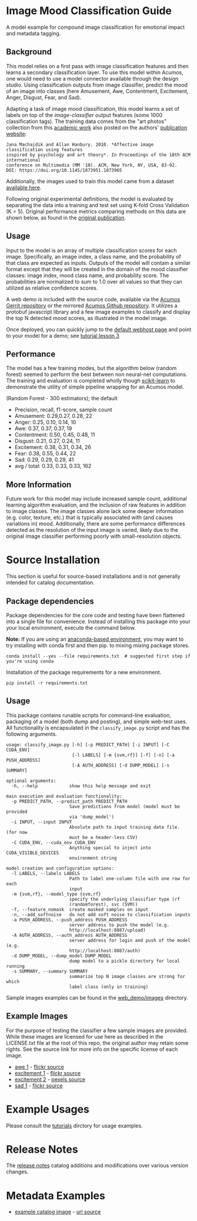 <!---
.. ===============LICENSE_START=======================================================
.. Acumos CC-BY-4.0
.. ===================================================================================
.. Copyright (C) 2017-2018 AT&T Intellectual Property & Tech Mahindra. All rights reserved.
.. ===================================================================================
.. This Acumos documentation file is distributed by AT&T and Tech Mahindra
.. under the Creative Commons Attribution 4.0 International License (the "License");
.. you may not use this file except in compliance with the License.
.. You may obtain a copy of the License at
..
.. http://creativecommons.org/licenses/by/4.0
..
.. This file is distributed on an "AS IS" BASIS,
.. WITHOUT WARRANTIES OR CONDITIONS OF ANY KIND, either express or implied.
.. See the License for the specific language governing permissions and
.. limitations under the License.
.. ===============LICENSE_END=========================================================
-->

# Image Mood Classification Guide
A model example for compound image classification for emotional impact and metadata tagging.

## Background
This model relies on a first pass with image classification features and then
learns a secondary classification layer.  To use this model within Acumos,
one would need to use a model connector available through the design studio.
Using classification outputs from image classifier, predict the mood of an
image into classes (here Amusement, Awe, Contentment, Excitement, Anger,
Disgust, Fear, and Sad).

Adapting a task of image mood classification, this model learns a set of labels
on top of the *image-classifier* output features (some 1000 classification tags).
The training data comes from the "art photos" collection from
this [academic work](https://dl.acm.org/citation.cfm?id=1873965)
also posted on the authors' [publication website](http://www.imageemotion.org/):

    Jana Machajdik and Allan Hanbury. 2010. *Affective image classification using features
    inspired by psychology and art theory*. In Proceedings of the 18th ACM international
    conference on Multimedia (MM '10). ACM, New York, NY, USA, 83-92.
    DOI: https://doi.org/10.1145/1873951.1873965

Additionally, the images used to train this model came from a dataset
[available here](http://www.imageemotion.org/testImages_artphoto.zip).

Following original experimental definitions, the model is evaluated by separating
the data into a training and test set using K-fold Cross Validation
(K = 5). Original performance metrics comparing methods on this
data are shown below, as found in the
[original publication](https://dl.acm.org/citation.cfm?id=1873965).

## Usage
Input to the model is an array of multiple classification scores for each image.
Specifically, an image index, a class name, and the probability of that class are
expected as inputs.  Outputs of the model will contain a similar format except
that they will be created in the domain of the mood classifier classes: image
index, mood class name, and probability score. The probabilities are normalized
to sum to 1.0 over all values so that they can utilized as relative confidence scores.

A web demo is included with the source code, available via the
[Acumos Gerrit repository](https://gerrit.acumos.org/r/gitweb?p=image-mood-classifier.git;a=summary)
or the mirrored [Acumos Github repository](https://github.com/acumos/image-mood-classifier).
It utilizes a protobuf javascript library and a few image examples to
classify and display the top N detected mood scores, as illustrated in the model image.

Once deployed, you can quickly jump to the
[default webhost page](http://htmlpreview.github.io/?https://github.com/acumos/image-mood-classifier/blob/master/web_demo/image-mood-classes.html)
and point to your model for a demo; see [tutorial lesson 3](tutorials/lesson3.md)


## Performance
The model has a few training modes, but the algorithm below (random forest)
seemed to perform the best between non neural-net computations.  The
training and evaluation is completed wholly though
[scikit-learn](http://scikit-learn.org/) to
demonstrate the utility of simple pipeline wrapping for an Acumos model.

(Random Forest - 300 estimators); the default
* Precision, recall, f1-score, sample count
* Amusement: 0.29,0.27, 0.28, 22
* Anger: 0.25, 0.10, 0.14, 10
* Awe: 0.37, 0.37, 0.37, 19
* Contentment: 0.50, 0.45, 0.48, 11
* Disgust: 0.21, 0.27, 0.24, 11
* Excitement: 0.38, 0.31, 0.34, 26
* Fear: 0.38, 0.55, 0.44, 22
* Sad: 0.29, 0.29, 0.29, 41
* avg / total: 0.33, 0.33, 0.33, 162

## More Information
Future work for this model may include increased sample count, additional
learning algorithm evaluation, and the inclusion of raw features in addition
to image classes.  The image classes alone lack some deeper information (e.g.
color, texture, etc.) that is typically associated with (and causes variations
in) mood.  Additionally, there are some performance differences detected as
the resolution of the input image is varied, likely due to the original
image classifier performing poorly with small-resolution objects.


# Source Installation
This section is useful for source-based installations and is not generally intended
for catalog documentation.


## Package dependencies
Package dependencies for the core code and testing have been flattened into a
single file for convenience. Instead of installing this package into your
your local environment, execute the command below.

**Note:** If you are using an [anaconda-based environment](https://anaconda.org),
you may want to try installing with conda first and then pip.
to mixing mixing package stores.
```
conda install --yes --file requirements.txt  # suggested first step if you're using conda
```

Installation of the package requirements for a new environment.
```
pip install -r requirements.txt
```


## Usage
This package contains runable scripts for command-line evaluation,
packaging of a model (both dump and posting), and simple web-test
uses.   All functionality is encapsulated in the `classify_image.py`
script and has the following arguments.

```
usage: classify_image.py [-h] [-p PREDICT_PATH] [-i INPUT] [-C CUDA_ENV]
                         [-l LABELS] [-m {svm,rf}] [-f] [-n] [-a PUSH_ADDRESS]
                         [-A AUTH_ADDRESS] [-d DUMP_MODEL] [-s SUMMARY]

optional arguments:
  -h, --help            show this help message and exit

main execution and evaluation functionality:
  -p PREDICT_PATH, --predict_path PREDICT_PATH
                        Save predictions from model (model must be provided
                        via 'dump_model')
  -i INPUT, --input INPUT
                        Absolute path to input training data file. (for now
                        must be a header-less CSV)
  -C CUDA_ENV, --cuda_env CUDA_ENV
                        Anything special to inject into CUDA_VISIBLE_DEVICES
                        environment string

model creation and configuration options:
  -l LABELS, --labels LABELS
                        Path to label one-column file with one row for each
                        input
  -m {svm,rf}, --model_type {svm,rf}
                        specify the underlying classifier type (rf
                        (randomforest), svc (SVM))
  -f, --feature_nomask  create masked samples on input
  -n, --add_softnoise   do not add soft noise to classification inputs
  -a PUSH_ADDRESS, --push_address PUSH_ADDRESS
                        server address to push the model (e.g.
                        http://localhost:8887/upload)
  -A AUTH_ADDRESS, --auth_address AUTH_ADDRESS
                        server address for login and push of the model (e.g.
                        http://localhost:8887/auth)
  -d DUMP_MODEL, --dump_model DUMP_MODEL
                        dump model to a pickle directory for local running
  -s SUMMARY, --summary SUMMARY
                        summarize top N image classes are strong for which
                        label class (only in training)

```


Sample images examples can be found in the [web_demo/images](web_demo/images) directory.

## Example Images
For the purpose of testing the classifier a few sample images are provided.
While these images are licensed for use here as described in the LICENSE.txt
file at the root of this repo, the original author may retain some rights. See
the source link for more info on the specific license of each image.

* [awe 1](web_demo/images/example_awe_1.jpg) - [flickr source](https://flic.kr/p/RLzkvA)
* [excitement 1](web_demo/images/example_excitement_1.jpg) - [flickr source](https://flic.kr/p/fN8y4d)
* [excitement 2](web_demo/images/example_excitement_2.jpg) - [pexels source](https://www.pexels.com/photo/red-green-hot-air-balloon-during-daytime-51377/)
* [sad 1](web_demo/images/example_sad_1.jpg) - [flickr source](https://flic.kr/p/8Kmqib)


# Example Usages
Please consult the [tutorials](tutorials) dirctory for usage examples.

# Release Notes
The [release notes](release-notes.md) catalog additions and modifications
over various version changes.

# Metadata Examples
* [example catalog image](catalog_image.png) - [url source](http://www.imageemotion.org/)

